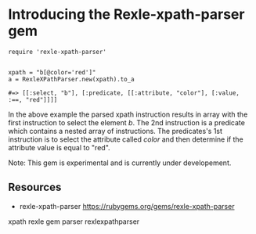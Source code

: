 # Introducing the Rexle-xpath-parser gem

    require 'rexle-xpath-parser'


    xpath = "b[@color='red']"
    a = RexleXPathParser.new(xpath).to_a

    #=> [[:select, "b"], [:predicate, [[:attribute, "color"], [:value, :==, "red"]]]]

In the above example the parsed xpath instruction results in array with the first instruction to select the element *b*. The 2nd instruction is a predicate which contains a nested array of instructions. The predicates's 1st instruction is to select the attribute called *color* and then determine if the attribute value is equal to "red".

Note: This gem is experimental and is currently under developement.

## Resources

* rexle-xpath-parser https://rubygems.org/gems/rexle-xpath-parser

xpath rexle gem parser rexlexpathparser
